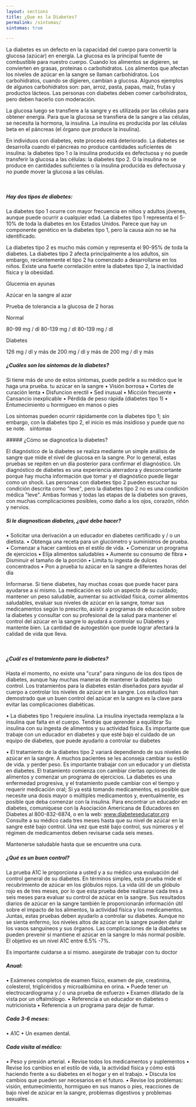 ```yaml
---
layout: sections
title: ¿Que es la Diabetes?
permalink: /sintomas/
sintomas: true

---
```


La diabetes es un defecto en la capacidad del cuerpo para convertir la glucosa (azúcar) en energía. La glucosa es la principal fuente de combustible para nuestro cuerpo. Cuando los alimentos se digieren, se convierten en grasas, proteínas o carbohidratos. Los alimentos que afectan los niveles de azúcar en la sangre se llaman carbohidratos. Los carbohidratos, cuando se digieren, cambian a glucosa. Algunos ejemplos de algunos carbohidratos son: pan, arroz, pasta, papas, maíz, frutas y productos lácteos. Las personas con diabetes deben comer carbohidratos, pero deben hacerlo con moderación.

La glucosa luego se transfiere a la sangre y es utilizada por las células para obtener energía. Para que la glucosa se transfiera de la sangre a las células, se necesita la hormona, la insulina. La insulina es producida por las células beta en el páncreas (el órgano que produce la insulina).

En individuos con diabetes, este proceso está deteriorado. La diabetes se desarrolla cuando el páncreas no produce cantidades suficientes de insulina: la diabetes tipo 1 o la insulina producida es defectuosa y no puede transferir la glucosa a las células: la diabetes tipo 2. O la insulina no se produce en cantidades suficientes o la insulina producida es defectuosa y no puede mover la glucosa a las células.

<br>

##### Hay dos tipos de diabetes:


La diabetes tipo 1 ocurre con mayor frecuencia en niños y adultos jóvenes, aunque puede ocurrir a cualquier edad. La diabetes tipo 1 representa el 5-10% de toda la diabetes en los Estados Unidos. Parece que hay un componente genético en la diabetes tipo 1, pero la causa aún no se ha identificado.

La diabetes tipo 2 es mucho más común y representa el 90-95% de toda la diabetes. La diabetes tipo 2 afecta principalmente a los adultos, sin embargo, recientemente el tipo 2 ha comenzado a desarrollarse en los niños. Existe una fuerte correlación entre la diabetes tipo 2, la inactividad física y la obesidad.

Glucemia en ayunas

Azúcar en la sangre al azar

Prueba de tolerancia a la glucosa de 2 horas

Normal

80-99 mg / dl 80-139 mg / dl 80-139 mg / dl


Diabetes

126 mg / dl y más de 200 mg / dl y más de 200 mg / dl y más

##### ¿Cuáles son los síntomas de la diabetes?

Si tiene más de uno de estos síntomas, puede pedirle a su médico que le haga una prueba.
tu azúcar en la sangre
• Visión borrosa
• Cortes de curación lenta
• Disfuncion erectil
• Sed inusual • Micción frecuente
• Cansancio inexplicable
• Pérdida de peso rápida (diabetes tipo 1)
• Entumecimiento u hormigueo en manos o pies

Los síntomas pueden ocurrir rápidamente con la diabetes tipo 1; sin embargo, con la diabetes tipo 2, el inicio es más insidioso y puede que no se note.
 
síntomas

##### ¿Cómo se diagnostica la diabetes?

El diagnóstico de la diabetes se realiza mediante un simple análisis de sangre que mide el nivel de glucosa en la sangre.
Por lo general, estas pruebas se repiten en un día posterior para confirmar el diagnóstico.
Un diagnóstico de diabetes es una experiencia aterradora y desconcertante porque hay mucha información que tomar
y el diagnóstico puede llegar como un shock.
Las personas con diabetes tipo 2 pueden escuchar su condición descrita como "leve", pero la diabetes tipo 2 no es una condición médica "leve". Ambas formas y todas las etapas de la diabetes son graves, con muchas complicaciones posibles, como daño a los ojos, corazón, riñón y nervios.

##### Si le diagnostican diabetes, ¿qué debe hacer?

• Solicitar una derivación a un educador en diabetes certificado y / o un dietista. • Obtenga una receta para un glucómetro y suministros de prueba.
• Comenzar a hacer cambios en el estilo de vida.
• Comenzar un programa de ejercicios
• Elija alimentos saludables • Aumente su consumo de fibra
• Disminuir el tamaño de la porción
• Limita tu ingesta de dulces concentrados
• Pon a prueba tu azúcar en la sangre a diferentes horas del día


Informarse. Si tiene diabetes, hay muchas cosas que puede hacer para ayudarse a sí mismo. La medicación es solo un aspecto de su cuidado; mantener un peso saludable, aumentar su actividad física, comer alimentos saludables, evaluar sus niveles de azúcar en la sangre, tomar sus medicamentos según lo prescrito, asistir a programas de educación sobre la diabetes y consultar con su profesional de la salud para mantener el control del azúcar en la sangre lo ayudará a controlar su Diabetes y mantente bien. La cantidad de autogestión que puede lograr afectará la calidad de vida que lleva.

<br>

##### ¿Cuál es el tratamiento para la diabetes?

Hasta el momento, no existe una "cura" para ninguno de los dos tipos de diabetes, aunque hay muchas maneras de mantener la diabetes bajo control. Los tratamientos para la diabetes están diseñados para ayudar al cuerpo a controlar los niveles de azúcar en la sangre. Los estudios han demostrado que un buen control del azúcar en la sangre es la clave para evitar las complicaciones diabéticas.


• La diabetes tipo 1 requiere insulina. La insulina inyectada reemplaza a la insulina que falta en el cuerpo. Tendrás que aprender a equilibrar
Su insulina con su ingesta de alimentos y su actividad física. Es importante que trabaje con un educador en diabetes y que esté
bajo el cuidado de un equipo de diabetes, que puede ayudarlo a controlar su diabetes


• El tratamiento de la diabetes tipo 2 variará dependiendo de sus niveles de azúcar en la sangre. A muchos pacientes se les aconseja cambiar su estilo de vida.
y perder peso. Es importante trabajar con un educador y un dietista en diabetes. El tratamiento comienza con cambiar ciertas opciones de alimentos y comenzar un programa de ejercicios. La diabetes es una enfermedad progresiva, y el tratamiento puede cambiar con el tiempo y requerir medicación oral; Si ya está tomando medicamentos, es posible que necesite una dosis mayor o múltiples medicamentos y, eventualmente, es posible que deba comenzar con la insulina. Para encontrar un educador en diabetes, comuníquese con la Asociación Americana de Educadores en Diabetes al 800-832-6874, o en la web: www.diabeteseducator.org
Consulte a su médico cada tres meses hasta que su nivel de azúcar en la sangre esté bajo control. Una vez que esté bajo control, sus números y el régimen de medicamentos deben revisarse cada seis meses.
 

Mantenerse saludable hasta que se encuentre una cura.

##### ¿Qué es un buen control?

La prueba A1C le proporciona a usted y a su médico una evaluación del control general de su diabetes. En términos simples, esta prueba mide el recubrimiento de azúcar en los glóbulos rojos. La vida útil de un glóbulo rojo es de tres meses, por lo que esta prueba debe realizarse cada tres a seis meses para evaluar su control de azúcar en la sangre. Sus resultados diarios de azúcar en la sangre también le proporcionarán información útil sobre el impacto de los alimentos, la actividad física y los medicamentos. Juntas, estas pruebas deben ayudarlo a controlar su diabetes.
Aunque no se sienta enfermo, los niveles altos de azúcar en la sangre pueden dañar los vasos sanguíneos y sus órganos. Las complicaciones de la diabetes se pueden prevenir si mantiene el azúcar en la sangre lo más normal posible. El objetivo es un nivel A1C entre 6.5% -7%.


Es importante cuidarse a sí mismo. asegúrate de trabajar con tu doctor


##### Anual:

• Exámenes completos de examen físico, examen de pie, creatinina, colesterol, triglicéridos y microalbúmina en orina. • Puede tener un electrocardiograma y / o una prueba de esfuerzo
• Examen dilatado de la vista por un oftalmólogo.
• Referencia a un educador en diabetes o nutricionista
• Referencia a un programa para dejar de fumar.

##### Cada 3-6 meses:

• A1C
• Un examen dental.

##### Cada visita al médico:

• Peso y presión arterial.
• Revise todos los medicamentos y suplementos
• Revise los cambios en el estilo de vida, la actividad física y cómo está haciendo frente a su diabetes en el hogar y en el trabajo.
• Discuta los cambios que pueden ser necesarios en el futuro.
• Revise los problemas: visión, entumecimiento, hormigueo en sus manos o pies, reacciones de bajo nivel de azúcar en la sangre, problemas digestivos y problemas sexuales.